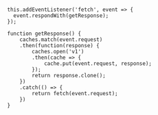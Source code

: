 <!-- .slide: data-background="url(images/slides/serviceworker/serviceworker_l.svg) white no-repeat center" data-background-size="contain"-->

<pre class="language-js" >
<code>
this.addEventListener('fetch', event => {
  event.respondWith(getResponse);
});

function getResponse() {
    caches.match(event.request)
    .then(function(response) {
        caches.open('v1')
        .then(cache => {
            cache.put(event.request, response);
        });
        return response.clone();
    })
    .catch(() => {
        return fetch(event.request);
    })
}
</code>
</pre>